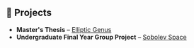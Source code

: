 

## 📂 Projects
- **Master's Thesis** – [Elliptic Genus](elliptic_genus__Colored_version_.pdf)
- **Undergraduate Final Year Group Project** – [Sobolev Space](Sobolev.pdf)
